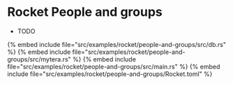 # Rocket People and groups

* TODO

{% embed include file="src/examples/rocket/people-and-groups/src/db.rs" %}
{% embed include file="src/examples/rocket/people-and-groups/src/mytera.rs" %}
{% embed include file="src/examples/rocket/people-and-groups/src/main.rs" %}
{% embed include file="src/examples/rocket/people-and-groups/Rocket.toml" %}


